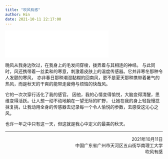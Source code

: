 ```yaml
---
title: "吹风有感"
author: Hin
date: 2021-10-11 22:17:00
---
```


<iframe frameborder="no" border="0" marginwidth="0" marginheight="0" width=330 height=86 src="//music.163.com/outchain/player?type=2&id=376635&auto=1&height=66"></iframe>

晚风从我身边吹过，在我身上的毛发间穿梭，拨弄着与其相连的神经。
与此同时，风还携带着一丝柔和的寒意，刺激着皮肤上的温度传感器。它并非寒冬那种令人发颤的寒风，
亦非春日那种潮湿黏糊的回南风，更不是夏天那种携带着暑气的热风，而是秋天的干爽的能带走疲倦与烦恼的快哉风。


它的一次次穿行活化了我的感官。
因他，我的心情变得愉悦，大脑变得清醒，思维变得活跃。让人想一动不动地躺在一望无际的旷野，
让她在我的身上轻拢慢捻抹复挑，让我动用全身的传感器去记录每一个令人愉悦的参数，去感受这沁心之风。


也许一年之中只有这一天，但这就是我心中定义的最美的秋天。

-------------

<p class="footer">
    2021年10月11日<br>中国广东省广州市天河区五山街华南理工大学<br>吹风有感
</p>

<style>
    .footer{
        text-align: end;
    }
</style>